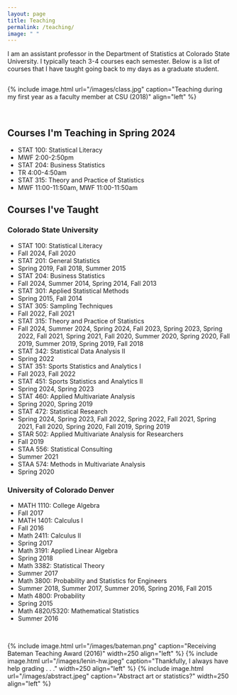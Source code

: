 ```yaml
---
layout: page
title: Teaching
permalink: /teaching/
image: " "
---
```


I am an assistant professor in the Department of Statistics at Colorado State University. I typically teach 3-4 courses each semester. Below is a list of courses that I have taught going back to my days as a graduate student. 

<hr style="clear:both;visibility: hidden;" />  


{% include image.html url="/images/class.jpg" caption="Teaching during my first year as a faculty member at CSU (2018)" align="left" %}

<br>

## Courses I'm Teaching in Spring 2024
<ul class="list">
    <li>STAT 100: Statistical Literacy</li>
    <li>MWF 2:00-2:50pm</li>
    <li>STAT 204: Business Statistics</li>
    <li>TR 4:00-4:50am</li>
    <li>STAT 315: Theory and Practice of Statistics</li>
    <li>MWF 11:00-11:50am, MWF 11:00-11:50am</li>
</ul>


## Courses I've Taught

### Colorado State University
<ul class="list">
    <li>STAT 100: Statistical Literacy</li>
        <li>Fall 2024, Fall 2020</li>
    <li>STAT 201: General Statistics</li>
        <li>Spring 2019, Fall 2018, Summer 2015</li>
    <li>STAT 204: Business Statistics</li>
        <li>Fall 2024, Summer 2014, Spring 2014, Fall 2013</li>
    <li>STAT 301: Applied Statistical Methods</li>
        <li>Spring 2015, Fall 2014</li>
    <li>STAT 305: Sampling Techniques</li>
        <li>Fall 2022, Fall 2021</li>
    <li>STAT 315: Theory and Practice of Statistics</li>
        <li>Fall 2024, Summer 2024, Spring 2024, Fall 2023, Spring 2023, Spring 2022, Fall 2021, Spring 2021, Fall 2020, Summer 2020, Spring 2020, Fall 2019, Summer 2019, Spring 2019, Fall 2018</li>
    <li>STAT 342: Statistical Data Analysis II</li>
        <li>Spring 2022</li>
    <li>STAT 351: Sports Statistics and Analytics I</li>
        <li>Fall 2023, Fall 2022</li>
    <li>STAT 451: Sports Statistics and Analytics II</li>
        <li>Spring 2024, Spring 2023</li>
    <li>STAT 460: Applied Multivariate Analysis</li>
        <li>Spring 2020, Spring 2019</li>
    <li>STAT 472: Statistical Research</li>
        <li>Spring 2024, Spring 2023, Fall 2022, Spring 2022, Fall 2021, Spring 2021, Fall 2020, Spring 2020, Fall 2019, Spring 2019</li>
    <li>STAR 502: Applied Multivariate Analysis for Researchers</li>
        <li>Fall 2019</li>
    <li>STAA 556: Statistical Consulting</li>
        <li>Summer 2021</li>
    <li>STAA 574: Methods in Multivariate Analysis</li>
        <li>Spring 2020</li>
</ul>


### University of Colorado Denver 
<ul class="list">
    <li>MATH 1110: College Algebra</li>
        <li>Fall 2017</li>
    <li>MATH 1401: Calculus I</li>
        <li>Fall 2016</li>
    <li>Math 2411: Calculus II</li>
        <li>Spring 2017</li>
    <li>Math 3191: Applied Linear Algebra</li>
        <li>Spring 2018</li>
    <li>Math 3382: Statistical Theory</li>
        <li>Summer 2017</li>
    <li>Math 3800: Probability and Statistics for Engineers</li>
        <li>Summer 2018, Summer 2017, Summer 2016, Spring 2016, Fall 2015</li>
    <li>Math 4800: Probability</li>
        <li>Spring 2015</li>
    <li>Math 4820/5320: Mathematical Statistics</li>
        <li>Summer 2016</li>
</ul>

<br>


{% include image.html url="/images/bateman.png" caption="Receiving Bateman Teaching Award (2016)" width=250 align="left" %}
{% include image.html url="/images/lenin-hw.jpeg" caption="Thankfully, I always have help grading . . ." width=250 align="left" %}
{% include image.html url="/images/abstract.jpeg" caption="Abstract art or statistics?" width=250 align="left" %}


